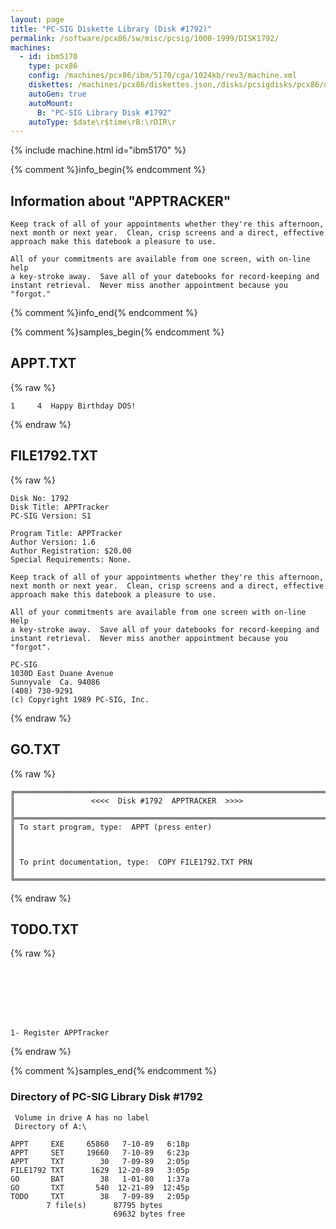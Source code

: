 ```yaml
---
layout: page
title: "PC-SIG Diskette Library (Disk #1792)"
permalink: /software/pcx86/sw/misc/pcsig/1000-1999/DISK1792/
machines:
  - id: ibm5170
    type: pcx86
    config: /machines/pcx86/ibm/5170/cga/1024kb/rev3/machine.xml
    diskettes: /machines/pcx86/diskettes.json,/disks/pcsigdisks/pcx86/diskettes.json
    autoGen: true
    autoMount:
      B: "PC-SIG Library Disk #1792"
    autoType: $date\r$time\rB:\rDIR\r
---
```


{% include machine.html id="ibm5170" %}

{% comment %}info_begin{% endcomment %}

## Information about "APPTRACKER"

    Keep track of all of your appointments whether they're this afternoon,
    next month or next year.  Clean, crisp screens and a direct, effective
    approach make this datebook a pleasure to use.
    
    All of your commitments are available from one screen, with on-line help
    a key-stroke away.  Save all of your datebooks for record-keeping and
    instant retrieval.  Never miss another appointment because you "forgot."
{% comment %}info_end{% endcomment %}

{% comment %}samples_begin{% endcomment %}

## APPT.TXT

{% raw %}
```
1     4  Happy Birthday DOS!
```
{% endraw %}

## FILE1792.TXT

{% raw %}
```
Disk No: 1792                                                           
Disk Title: APPTracker                                                  
PC-SIG Version: S1                                                      
                                                                        
Program Title: APPTracker                                               
Author Version: 1.6                                                     
Author Registration: $20.00                                             
Special Requirements: None.                                             
                                                                        
Keep track of all of your appointments whether they're this afternoon,  
next month or next year.  Clean, crisp screens and a direct, effective  
approach make this datebook a pleasure to use.                          
                                                                        
All of your commitments are available from one screen with on-line Help 
a key-stroke away.  Save all of your datebooks for record-keeping and   
instant retrieval.  Never miss another appointment because you "forgot".
                                                                        
PC-SIG                                                                  
1030D East Duane Avenue                                                 
Sunnyvale  Ca. 94086                                                    
(408) 730-9291                                                          
(c) Copyright 1989 PC-SIG, Inc.                                         
```
{% endraw %}

## GO.TXT

{% raw %}
```
╔═════════════════════════════════════════════════════════════════════════╗
║                 <<<<  Disk #1792  APPTRACKER  >>>>                      ║
╠═════════════════════════════════════════════════════════════════════════╣
║ To start program, type:  APPT (press enter)                             ║
║                                                                         ║
║ To print documentation, type:  COPY FILE1792.TXT PRN                    ║
╚═════════════════════════════════════════════════════════════════════════╝
```
{% endraw %}

## TODO.TXT

{% raw %}
```







1- Register APPTracker
```
{% endraw %}

{% comment %}samples_end{% endcomment %}

### Directory of PC-SIG Library Disk #1792

     Volume in drive A has no label
     Directory of A:\

    APPT     EXE     65860   7-10-89   6:18p
    APPT     SET     19660   7-10-89   6:23p
    APPT     TXT        30   7-09-89   2:05p
    FILE1792 TXT      1629  12-20-89   3:05p
    GO       BAT        38   1-01-80   1:37a
    GO       TXT       540  12-21-89  12:45p
    TODO     TXT        38   7-09-89   2:05p
            7 file(s)      87795 bytes
                           69632 bytes free
